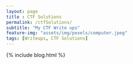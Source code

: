 ```yaml
--- 
layout: page
title : CTF Solutions 
permalink: /ctfSolutions/
subtitle: "My CTF Write ups" 
feature-img: "assets/img/pexels/computer.jpeg"
tags: [Writeups, CTF Solutions]
---
```


{% include blog.html %}

